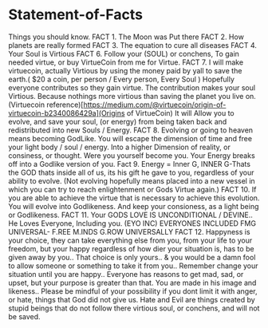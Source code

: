 # Statement-of-Facts
Things you should know.
FACT 1. The Moon was Put there
FACT 2. How planets are really formed
FACT 3. The equation to cure all diseases
FACT 4. Your Soul is Virtious
FACT 6. Follow your (SOUL) or conchens, To gain needed virtue, or buy VirtueCoin from me for Virtue.
FACT 7. I will make virtuecoin, actually Virtious by using the money paid by yall to save the earth.( $20 a coin, per person / Every person, Every Soul ) Hopefully everyone contributes so they gain virtue. The contribution makes your soul Virtious. Because nothings more virtious than saving the planet you live on. (Virtuecoin
reference)[https://medium.com/@virtuecoin/origin-of-virtuecoin-b2340086429a](Origins of VirtueCoin) It will Allow you to evolve, and save your soul, (or energy) from being taken back and redistributed into new Souls / Energy. 
FACT 8. Evolving or going to heaven means becoming GodLike. You will escape the dimension of time and free your light body / soul / energy. Into a higher Dimension of reality, or consiness, or thought. Were you yourself become you. Your Energy breaks off into a Godlike version of you. 
Fact 9. Energy = Inner G, INNER G-Thats the GOD thats inside all of us, its his gift he gave to you, regardless of your ability to evolve. (Not evolving hopefully means placed into a new vessel in which you can try to reach enlightenment or Gods Virtue again.)
FACT 10. If you are able to achieve the virtue that is necessary to achieve this evolution. You will evolve into Godlikeness. And keep your consioness, as a light being or Godlikeness.
FACT 11. Your GODS LOVE IS UNCONDITIONAL / DEVINE.. He Loves Everyone, Including you. (EYO INC) 
EVERYONES INCLUDED
FMG UNIVERSAL- F.REE M.INDS G.ROW UNIVERSALLY
FACT 12. Happyness is your choice, they can take everything else from you, from your life to your freedom, but your happy regardless of how dier your situation is, has to be given away by you.. That choice is only yours.. & you would be a damn fool to allow someone or something to take it from you.. Remember change your situation until you are happy.. Everyone has reasons to get mad, sad, or upset, but your purpose is greater than that. You are made in his image and likeness.. Please be mindful of your possibility if you dont limit it with anger, or hate, things that God did not give us. Hate and Evil are things created by stupid beings that do not follow there virtious soul, or conchens, and will not be saved.
